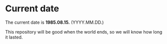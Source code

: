 # Current date

The current date is **1985.08.15.** (YYYY.MM.DD.)

This repository will be good when the world ends, so we will know how long it lasted.
